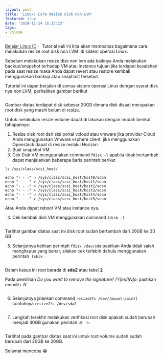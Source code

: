 ```yaml
---
layout: post
title: 'Linux: Cara Resize Disk non LVM'
featured: true
date: '2020-11-24 16:33:23'
tags:
- volume
---
```


[Belajar Linux ID](/) - &nbsp;Tutorial kali ini kita akan membahas bagaimana cara melakukan resize root disk non LVM &nbsp;di sistem operasi Linux.

Sebelum melakukan resize disk non lvm ada baiknya Anda melakukan backup/snapshot terhadap VM atau instance tujuan jika terdapat kesalahan pada saat resize maka Anda dapat revert atau restore kembali menggunakan backup atau snaphost tersebut.

<!--kg-card-begin: html--><script async src="https://pagead2.googlesyndication.com/pagead/js/adsbygoogle.js"></script><ins class="adsbygoogle" style="display:block; text-align:center;" data-ad-layout="in-article" data-ad-format="fluid" data-ad-client="ca-pub-1515372853161377" data-ad-slot="1986938311"></ins><script>
     (adsbygoogle = window.adsbygoogle || []).push({});
</script><!--kg-card-end: html-->

Tutorial ini dapat berjalan di semua sistem operasi Linux dengan syarat disk nya non LVM, perhatikan gambar berikut

<figure class="kg-card kg-image-card"><img src="/content/images/2020/11/image-24.png" class="kg-image" alt srcset="/content/images/size/w600/2020/11/image-24.png 600w, /content/images/2020/11/image-24.png 717w"></figure>

Gambar diatas terdapat disk sebesar 20GB dimana disk disaat merupakan root disk yang masih belum di resize.

Untuk melakukan resize volume dapat di lakukan dengan mudah berikut tahapannya:

1. Resize disk root dari sisi portal vcloud atau vmware jika provider Cloud Anda menggunakan Vmware vsphere client, jika menggunakan Openstack dapat di resize melalui Horizon. 
2. Buat snapshot VM
3. Cek Disk VM menggunakan command `fdisk -l` apabila tidak bertambah dapat menjalankan beberapa baris perintah berikut
<!--kg-card-begin: markdown-->

    ls /sys/class/scsi_host/
    
    echo "- - -" > /sys/class/scsi_host/host0/scan
    echo "- - -" > /sys/class/scsi_host/host1/scan
    echo "- - -" > /sys/class/scsi_host/host2/scan
    echo "- - -" > /sys/class/scsi_host/host3/scan
    echo "- - -" > /sys/class/scsi_host/host4/scan
    echo "- - -" > /sys/class/scsi_host/host5/scan

<!--kg-card-end: markdown-->

Atau Anda dapat reboot VM atau instance nya.

4. Cek kembali disk VM menggunakan command `fdisk -l`

<figure class="kg-card kg-image-card"><img src="/content/images/2020/11/image-25.png" class="kg-image" alt></figure>

Terlihat gambar diatas saat ini disk root sudah bertambah dari 20GB ke 30 GB

5. Selanjutnya ketikan perintah `fdisk /dev/sda` pastikan Anda tidak salah menghapus yang benar, silakan cek terlebih dahulu menggunakan perintah &nbsp;`lsblk`

<figure class="kg-card kg-image-card"><img src="/content/images/2020/11/image-26.png" class="kg-image" alt srcset="/content/images/size/w600/2020/11/image-26.png 600w, /content/images/2020/11/image-26.png 647w"></figure>

Dalam kasus ini root berada di **sda2** atau tabel **2**

<!--kg-card-begin: html--><script async src="https://pagead2.googlesyndication.com/pagead/js/adsbygoogle.js"></script><ins class="adsbygoogle" style="display:block; text-align:center;" data-ad-layout="in-article" data-ad-format="fluid" data-ad-client="ca-pub-1515372853161377" data-ad-slot="4684565489"></ins><script>
     (adsbygoogle = window.adsbygoogle || []).push({});
</script><!--kg-card-end: html-->

Pada pemilihan _Do you want to remove the signature? [Y]es/[N]o:_ pastikan memilih &nbsp;_N_

<figure class="kg-card kg-image-card"><img src="/content/images/2020/11/image-27.png" class="kg-image" alt srcset="/content/images/size/w600/2020/11/image-27.png 600w, /content/images/2020/11/image-27.png 864w" sizes="(min-width: 720px) 720px"></figure>

6. Selanjutnya jalankan command `resize2fs /dev/[mount-point]` contohnya `resize2fs /dev/sda2`

<figure class="kg-card kg-image-card"><img src="/content/images/2020/11/image-28.png" class="kg-image" alt></figure>

7. Langkah terakhir melakukan verifikasi root disk apakah sudah berubah menjadi 30GB gunakan perintah `df -h`

<figure class="kg-card kg-image-card"><img src="/content/images/2020/11/image-29.png" class="kg-image" alt></figure>

Terlihat pada gambar diatas saat ini untuk root volume sudah sudah berubah dari 20GB ke 20GB.

Selamat mencoba 😁

